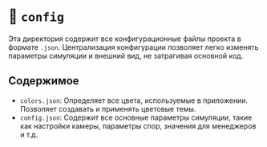 # 📂 `config`

Эта директория содержит все конфигурационные файлы проекта в формате `.json`. Централизация конфигурации позволяет легко изменять параметры симуляции и внешний вид, не затрагивая основной код.

## Содержимое

-   `colors.json`: Определяет все цвета, используемые в приложении. Позволяет создавать и применять цветовые темы.
-   `config.json`: Содержит все основные параметры симуляции, такие как настройки камеры, параметры спор, значения для менеджеров и т.д. 